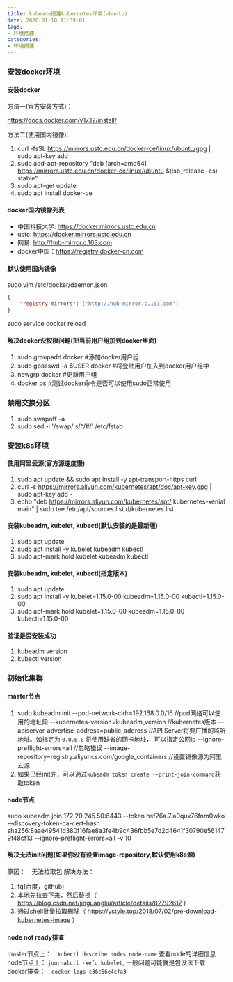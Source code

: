 ```yaml
---
title: kubeadm搭建kubernetes环境(ubuntu)
date: 2020-01-10 11:39:01
tags:
- 环境搭建
categories:
- 环境搭建
---
```


### 安装docker环境

#### 安装docker

方法一(官方安装方式)：

https://docs.docker.com/v17.12/install/

方法二(使用国内镜像):
1. curl -fsSL https://mirrors.ustc.edu.cn/docker-ce/linux/ubuntu/gpg | sudo apt-key add 
2. sudo add-apt-repository "deb [arch=amd64] https://mirrors.ustc.edu.cn/docker-ce/linux/ubuntu $(lsb_release -cs) stable"
3. sudo apt-get update
4. sudo apt install docker-ce

#### docker国内镜像列表

- 中国科技大学: https://docker.mirrors.ustc.edu.cn
- ustc: https://docker.mirrors.ustc.edu.cn
- 网易: http://hub-mirror.c.163.com
- docker中国：https://registry.docker-cn.com

#### 默认使用国内镜像

sudo vim /etc/docker/daemon.json
```json
{
    "registry-mirrors": ["http://hub-mirror.c.163.com"]
}
```
sudo service docker reload

#### 解决docker没权限问题(把当前用户组加到docker里面)

1. sudo groupadd docker            #添加docker用户组
2. sudo gpasswd -a $USER docker    #将登陆用户加入到docker用户组中
3. newgrp docker                   #更新用户组
4. docker ps                       #测试docker命令是否可以使用sudo正常使用

### 禁用交换分区

1. sudo swapoff -a
2. sudo sed -i '/swap/ s/^/#/' /etc/fstab

### 安装k8s环境

#### 使用阿里云源(官方源速度慢)
1. sudo apt update && sudo apt install -y apt-transport-https curl
2. curl -s https://mirrors.aliyun.com/kubernetes/apt/doc/apt-key.gpg | sudo apt-key add -
3. echo "deb https://mirrors.aliyun.com/kubernetes/apt/ kubernetes-xenial main" | sudo tee /etc/apt/sources.list.d/kubernetes.list

#### 安装kubeadm, kubelet, kubectl(默认安装的是最新版)
1. sudo apt update
2. sudo apt install -y kubelet kubeadm kubectl
3. sudo apt-mark hold kubelet kubeadm kubectl

#### 安装kubeadm, kubelet, kubectl(指定版本)
1. sudo apt update
2. sudo apt install -y kubelet=1.15.0-00 kubeadm=1.15.0-00 kubectl=1.15.0-00
3. sudo apt-mark hold kubelet=1.15.0-00 kubeadm=1.15.0-00 kubectl=1.15.0-00

#### 验证是否安装成功
1. kubeadm version
2. kubectl version

### 初始化集群

#### master节点
1. sudo kubeadm init 
	--pod-network-cidr=192.168.0.0/16    //pod网络可以使用的地址段
	--kubernetes-version=kubeadm_version  //kubernetes版本
	--apiserver-advertise-address=public_address //API Server将要广播的监听地址。如指定为 `0.0.0.0` 将使用缺省的网卡地址， 可以指定公网ip
	--ignore-preflight-errors=all //忽略错误
	--image-repository=registry.aliyuncs.com/google_containers    //设置镜像源为阿里云源
2. 如果已经init完，可以通过`kubeadm token create --print-join-command`获取token

#### node节点
sudo kubeadm join 172.20.245.50:6443 --token hsf26a.7la0qux76fnm0wko --discovery-token-ca-cert-hash sha256:8aae49541d380f16fae8a3fe4b9c436fbb5e7d2d4641f30790e561479f48cf13 --ignore-preflight-errors=all -v 10

#### 解决无法init问题(如果你没有设置image-repository,默认使用k8s源)
原因：　无法拉取包
解决办法： 
1. fq(百度，github)
2. 本地先拉去下来，然后替换（ https://blog.csdn.net/jinguangliu/article/details/82792617 )
3. 通过shell批量拉取删除（ https://ystyle.top/2018/07/02/pre-download-kubernetes-image ）

#### node not ready排查 
master节点上：　`kubectl describe nodes node-name` 查看node的详细信息
node节点上： `journalctl -xefu kubelet`, 一般问题可能就是包没法下载
docker排查：　`docker logs c36c56e4cfa3`